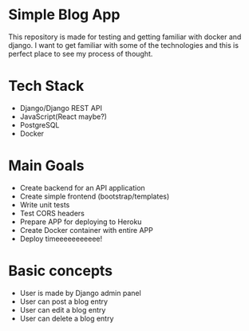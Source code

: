 # Simple Blog App
 This repository is made for testing and getting familiar with docker and django. 
 I want to get familiar with some of the technologies and this is perfect place to see my process of thought. 
 
 
 # Tech Stack
- Django/Django REST API
- JavaScript(React maybe?)
- PostgreSQL
- Docker

# Main Goals
- Create backend for an API application
- Create simple frontend (bootstrap/templates)
- Write unit tests
- Test CORS headers
- Prepare APP for deploying to Heroku
- Create Docker container with entire APP
- Deploy timeeeeeeeeeee!

# Basic concepts
- User is made by Django admin panel 
- User can post a blog entry 
- User can edit a blog entry
- User can delete a blog entry 


